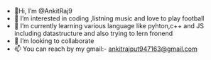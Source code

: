 - 👋Hi, I’m @AnkitRaj9
- 👀 I’m interested in coding ,listning music and love to play football 
- 🌱 I’m currently learning various language like pyhton,c++ and JS including datastructure and also trying to lern fronend 
- 💞️ I’m looking to collaborate 
- 📫 You can reach by my gmail:- ankitrajput947163@gmail.com

<!---
AnkitRaj9/AnkitRaj9 is a ✨ special ✨ repository because its `README.md` (this file) appears on your GitHub profile.
You can click the Preview link to take a look at your changes.
--->
